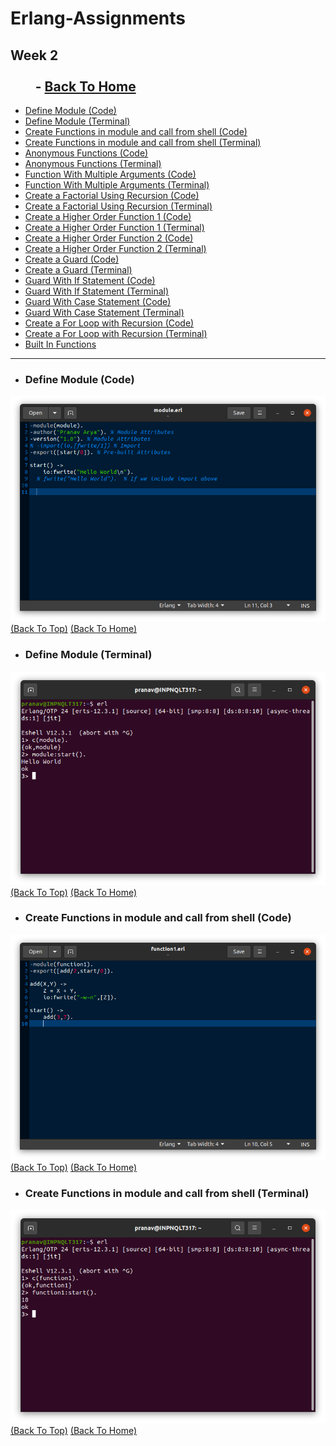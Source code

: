 # Erlang-Assignments
## Week 2  &nbsp;&nbsp;&nbsp;&nbsp;&nbsp;&nbsp;&nbsp;&nbsp;&nbsp;&nbsp;&nbsp;&nbsp;&nbsp;&nbsp;&nbsp;&nbsp;&nbsp;&nbsp;&nbsp;&nbsp;&nbsp;&nbsp;&nbsp;&nbsp;&nbsp;&nbsp;&nbsp;&nbsp;&nbsp;&nbsp;&nbsp;&nbsp;&nbsp;&nbsp;&nbsp;&nbsp;&nbsp;&nbsp;&nbsp;&nbsp;&nbsp;&nbsp;&nbsp;&nbsp;&nbsp;&nbsp;&nbsp;&nbsp;&nbsp;&nbsp;&nbsp;&nbsp;&nbsp;&nbsp;&nbsp;&nbsp;&nbsp;&nbsp;&nbsp;&nbsp;&nbsp;&nbsp;&nbsp;&nbsp;&nbsp;&nbsp;&nbsp;&nbsp;&nbsp;&nbsp;&nbsp;&nbsp;&nbsp;&nbsp;&nbsp;&nbsp;&nbsp;&nbsp;&nbsp;&nbsp;&nbsp;&nbsp;&nbsp;&nbsp;&nbsp;&nbsp;&nbsp;&nbsp;&nbsp;&nbsp;&nbsp;&nbsp;&nbsp;&nbsp;&nbsp;&nbsp;&nbsp;&nbsp;&nbsp;&nbsp;&nbsp;&nbsp;&nbsp;&nbsp;&nbsp;&nbsp;&nbsp;&nbsp;&nbsp;- [Back To Home](https://github.com/PranavArya37/Erlang#erlang-assignments)


- [Define Module (Code)](#define-module-code)
- [Define Module (Terminal)](#define-module-terminal)
- [Create Functions in module and call from shell (Code)](#create-functions-in-module-and-call-from-shell-code)
- [Create Functions in module and call from shell (Terminal)](#create-functions-in-module-and-call-from-shell-terminal)
- [Anonymous Functions (Code)](#anonymous-functions-code)
- [Anonymous Functions (Terminal)](#anonymous-functions-terminal)
- [Function With Multiple Arguments (Code)](#function-with-multiple-arguments-code)
- [Function With Multiple Arguments (Terminal)](#function-with-multiple-arguments-terminal)
- [Create a Factorial Using Recursion (Code)](#create-a-factorial-using-recursion-code)
- [Create a Factorial Using Recursion (Terminal)](#create-a-factorial-using-recursion-terminal)
- [Create a Higher Order Function 1 (Code)](#create-a-higher-order-function-1-code)
- [Create a Higher Order Function 1 (Terminal)](#create-a-higher-order-function-1-terminal)
- [Create a Higher Order Function 2 (Code)](#create-a-higher-order-function-2-code)
- [Create a Higher Order Function 2 (Terminal)](#create-a-higher-order-function-2-terminal)
- [Create a Guard (Code)](#create-a-guard-code)
- [Create a Guard (Terminal)](#create-a-guard-terminal)
- [Guard With If Statement (Code)](#guard-with-if-statement-code)
- [Guard With If Statement (Terminal)](#guard-with-if-statement-terminal)
- [Guard With Case Statement (Code)](#guard-with-case-statement-code)
- [Guard With Case Statement (Terminal)](#guard-with-case-statement-terminal)
- [Create a For Loop with Recursion (Code)](#create-a-for-loop-with-recursion-code)
- [Create a For Loop with Recursion (Terminal)](#create-a-for-loop-with-recursion-terminal)
- [Built In Functions](#built-in-functions)




***



- ### Define Module (Code)

![](Screenshots%20Week%202/Define%20Module%20Code.png)<br>
[(Back To Top)](#week-2----back-to-home) [(Back To Home)](https://github.com/PranavArya37/Erlang#erlang-assignments)



- ### Define Module (Terminal)

![](Screenshots%20Week%202/Define%20Module%20Terminal.png)<br>
[(Back To Top)](#week-2----back-to-home) [(Back To Home)](https://github.com/PranavArya37/Erlang#erlang-assignments)


- ### Create Functions in module and call from shell (Code)

![](Screenshots%20Week%202/Function%201%20Code.png)<br>
[(Back To Top)](#week-2----back-to-home) [(Back To Home)](https://github.com/PranavArya37/Erlang#erlang-assignments)


- ### Create Functions in module and call from shell (Terminal)

![](Screenshots%20Week%202/Function%201%20Terminal.png)<br>
[(Back To Top)](#week-2----back-to-home) [(Back To Home)](https://github.com/PranavArya37/Erlang#erlang-assignments)


    
